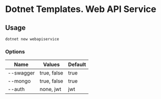 # Dotnet Templates. Web API Service

## Usage

```
dotnet new webapiservice
```

### Options

| Name        | Values        | Default |
| ----------- | ------------- | ------- |
| --swagger   | true, false   | true    |
| --mongo     | true, false   | true    |
| --auth      | none, jwt     | jwt     |